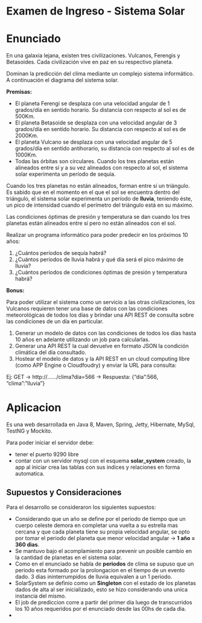 # Examen de Ingreso - Sistema Solar

# Enunciado
En una galaxia lejana, existen tres civilizaciones. Vulcanos, Ferengis y Betasoides. Cada
civilización vive en paz en su respectivo planeta.

Dominan la predicción del clima mediante un complejo sistema informático.
A continuación el diagrama del sistema solar.

**Premisas:**
- El planeta Ferengi se desplaza con una velocidad angular de 1 grados/día en sentido
horario. Su distancia con respecto al sol es de 500Km.
- El planeta Betasoide se desplaza con una velocidad angular de 3 grados/día en sentido
horario. Su distancia con respecto al sol es de 2000Km.
- El planeta Vulcano se desplaza con una velocidad angular de 5 grados/día en sentido
anti­horario, su distancia con respecto al sol es de 1000Km.
- Todas las órbitas son circulares.
Cuando los tres planetas están alineados entre sí y a su vez alineados con respecto al sol, el
sistema solar experimenta un período de sequía.

Cuando los tres planetas no están alineados, forman entre sí un triángulo. Es sabido que en el
momento en el que el sol se encuentra dentro del triángulo, el sistema solar experimenta un
período de **lluvia**, teniendo éste, un pico de intensidad cuando el perímetro del triángulo está en
su máximo.

Las condiciones óptimas de presión y temperatura se dan cuando los tres planetas están
alineados entre sí pero no están alineados con el sol.

Realizar un programa informático para poder predecir en los próximos 10 años:
1. ¿Cuántos períodos de sequía habrá?
2. ¿Cuántos períodos de lluvia habrá y qué día será el pico máximo de lluvia?
3. ¿Cuántos períodos de condiciones óptimas de presión y temperatura habrá?

**Bonus:**

Para poder utilizar el sistema como un servicio a las otras civilizaciones, los Vulcanos requieren
tener una base de datos con las condiciones meteorológicas de todos los días y brindar una API
REST de consulta sobre las condiciones de un día en particular.
1) Generar un modelo de datos con las condiciones de todos los días hasta 10 años en adelante
utilizando un job para calcularlas.
2) Generar una API REST la cual devuelve en formato JSON la condición climática del día
consultado.
3) Hostear el modelo de datos y la API REST en un cloud computing libre (como APP Engine o
Cloudfoudry) y enviar la URL para consulta:

Ej: GET → http://....../clima?dia=566 → Respuesta: {“dia”:566, “clima”:”lluvia”}

# Aplicacion
Es una web desarrollada en Java 8, Maven, Spring, Jetty, Hibernate, MySql, TestNG y Mockito.

Para poder iniciar el servidor debe: 
- tener el puerto 9290 libre
- contar con un servidor mysql con el esquema **solar_system** creado, la app
al iniciar crea las tablas con sus indices y relaciones en forma automatica.
## Supuestos y Consideraciones
Para el desarrollo se consideraron los siguientes supuestos:
- Considerando que un año se define por el periodo de tiempo que un cuerpo celeste demora en completar una vuelta
a su estrella mas cercana y que cada planeta tiene su propia velocidad angular, se opto por tomar el periodo del 
planeta que menor velocidad angular -> **1 año = 360 dias**.
- Se mantuvo bajo el acomplamiento para prevenir un posible cambio en la cantidad de planetas en el sistema solar.
- Como en el enunciado se habla de **periodos** de clima se supuso que un periodo esta formado por la prolongacion
en el tiempo de un evento dado. 3 dias ininterrumpidos de lluvia equivalen a un 1 periodo.
- SolarSystem se definio como un **Singleton** con el estado de los planetas dados de alta al ser inicializado,
esto se hizo considerando una unica instancia del mismo.
- El job de prediccion corre a partir del primer dia luego de transcurridos los 10 años requeridos por el enunciado
desde las 00hs de cada dia.
- 